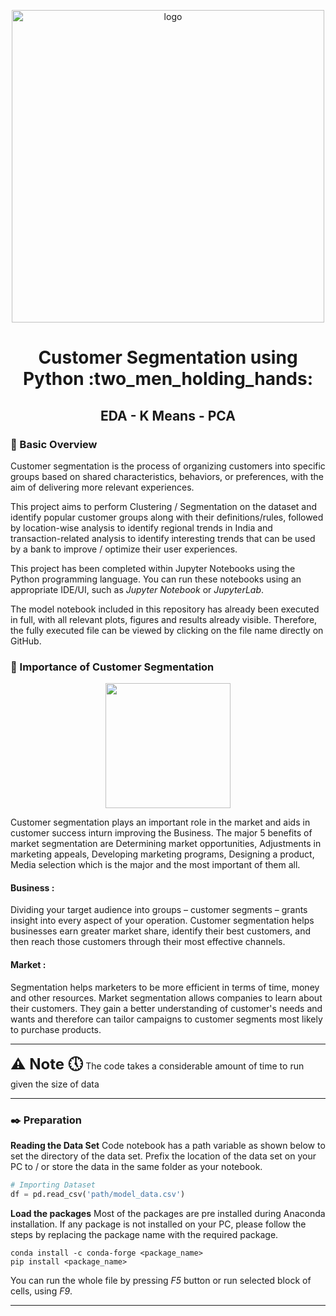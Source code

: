 <p align="center">
  <img width="500" src="https://news.mediaheroes.com.au/hubfs/market-segmentation-media-heroes-banner.webp" alt="logo">
</p>

<h1 align="center">Customer Segmentation using Python :two_men_holding_hands: </h1>

<h2 align="center">EDA - K Means - PCA</h2>

### :scroll: Basic Overview
Customer segmentation is the process of organizing customers into specific groups based on shared characteristics, behaviors, or preferences, with the aim of delivering more relevant experiences.

This project aims to perform Clustering / Segmentation on the dataset and identify popular customer groups along with their definitions/rules, followed by location-wise analysis to identify regional trends in India and transaction-related analysis to identify interesting trends that can be used by a bank to improve / optimize their user experiences.

This project has been completed within Jupyter Notebooks using the Python programming language. You can run these notebooks using an appropriate IDE/UI, such as  _Jupyter Notebook_  or _JupyterLab_.

The model notebook included in this repository has already been executed in full, with all relevant plots, figures and results already visible. Therefore, the fully executed file can be viewed by clicking on the file name directly on GitHub.

### :two_men_holding_hands: Importance of Customer Segmentation

<p align="center">
<img src="https://miro.medium.com/v2/resize:fit:1400/1*fOJTsYz4R287IVC_j4qi0Q.gif" height="200">
</p>

Customer segmentation plays an important role in the market and aids in customer success inturn improving the Business. The major 5 benefits of market segmentation are Determining market opportunities, Adjustments in marketing appeals, Developing marketing programs, Designing a product, Media selection which is the major and the most important of them all.
#### Business : 
Dividing your target audience into groups – customer segments – grants insight into every aspect of your operation. Customer segmentation helps businesses earn greater market share, identify their best customers, and then reach those customers through their most effective channels.
#### Market :
Segmentation helps marketers to be more efficient in terms of time, money and other resources. Market segmentation allows companies to learn about their customers. They gain a better understanding of customer's needs and wants and therefore can tailor campaigns to customer segments most likely to purchase products.

----
<font size=5>**:warning: Note :clock5:**</font> 
The code takes a considerable amount of time to run given the size of data

----
### :black_nib: Preparation 
**Reading the Data Set**
Code notebook has a path variable as shown below to set the directory of the data set. Prefix the location of the data set on your PC to / or store the data in the same folder as your notebook.
```python
# Importing Dataset
df = pd.read_csv('path/model_data.csv')
```
**Load the packages**
Most of the packages are pre installed during Anaconda installation. If any package is not  installed on your PC, please follow the steps by replacing the package name with the required package.
```
conda install -c conda-forge <package_name>
pip install <package_name>
```
You can run the whole file by pressing _F5_ button or run selected block of cells, using _F9_.

---

